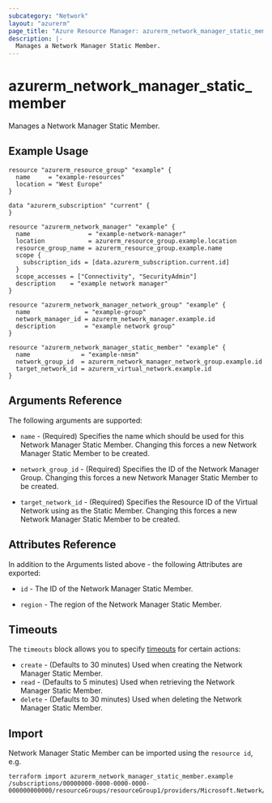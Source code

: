 ```yaml
---
subcategory: "Network"
layout: "azurerm"
page_title: "Azure Resource Manager: azurerm_network_manager_static_member"
description: |-
  Manages a Network Manager Static Member.
---
```


# azurerm_network_manager_static_member

Manages a Network Manager Static Member.

## Example Usage

```hcl
resource "azurerm_resource_group" "example" {
  name     = "example-resources"
  location = "West Europe"
}

data "azurerm_subscription" "current" {
}

resource "azurerm_network_manager" "example" {
  name                = "example-network-manager"
  location            = azurerm_resource_group.example.location
  resource_group_name = azurerm_resource_group.example.name
  scope {
    subscription_ids = [data.azurerm_subscription.current.id]
  }
  scope_accesses = ["Connectivity", "SecurityAdmin"]
  description    = "example network manager"
}

resource "azurerm_network_manager_network_group" "example" {
  name               = "example-group"
  network_manager_id = azurerm_network_manager.example.id
  description        = "example network group"
}

resource "azurerm_network_manager_static_member" "example" {
  name              = "example-nmsm"
  network_group_id  = azurerm_network_manager_network_group.example.id
  target_network_id = azurerm_virtual_network.example.id
}
```

## Arguments Reference

The following arguments are supported:

* `name` - (Required) Specifies the name which should be used for this Network Manager Static Member. Changing this forces a new Network Manager Static Member to be created.

* `network_group_id` - (Required) Specifies the ID of the Network Manager Group. Changing this forces a new Network Manager Static Member to be created.

* `target_network_id` - (Required) Specifies the Resource ID of the Virtual Network using as the Static Member. Changing this forces a new Network Manager Static Member to be created.

## Attributes Reference

In addition to the Arguments listed above - the following Attributes are exported:

* `id` - The ID of the Network Manager Static Member.
 
* `region` - The region of the Network Manager Static Member.

## Timeouts

The `timeouts` block allows you to specify [timeouts](https://www.terraform.io/language/resources/syntax#operation-timeouts) for certain actions:

* `create` - (Defaults to 30 minutes) Used when creating the Network Manager Static Member.
* `read` - (Defaults to 5 minutes) Used when retrieving the Network Manager Static Member.
* `delete` - (Defaults to 30 minutes) Used when deleting the Network Manager Static Member.

## Import

Network Manager Static Member can be imported using the `resource id`, e.g.

```shell
terraform import azurerm_network_manager_static_member.example /subscriptions/00000000-0000-0000-0000-000000000000/resourceGroups/resourceGroup1/providers/Microsoft.Network/networkManagers/networkManager1/networkGroups/networkGroup1/staticMembers/staticMember1
```
